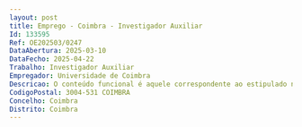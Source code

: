 ```yaml
--- 
layout: post
title: Emprego - Coimbra - Investigador Auxiliar
Id: 133595
Ref: OE202503/0247
DataAbertura: 2025-03-10
DataFecho: 2025-04-22
Trabalho: Investigador Auxiliar
Empregador: Universidade de Coimbra
Descricao: O conteúdo funcional é aquele correspondente ao estipulado nos números 1 e 4 do artigo 5.º do ECIC e nos números 1 e 4 do artigo 7.º do RRCPSPICUC.
CodigoPostal: 3004-531 COIMBRA
Concelho: Coimbra
Distrito: Coimbra
--- 
```

